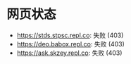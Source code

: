 # 网页状态
- https://stds.stpsc.repl.co: 失败 (403)
- https://deo.babox.repl.co: 失败 (403)
- https://ask.skzey.repl.co: 失败 (403)

